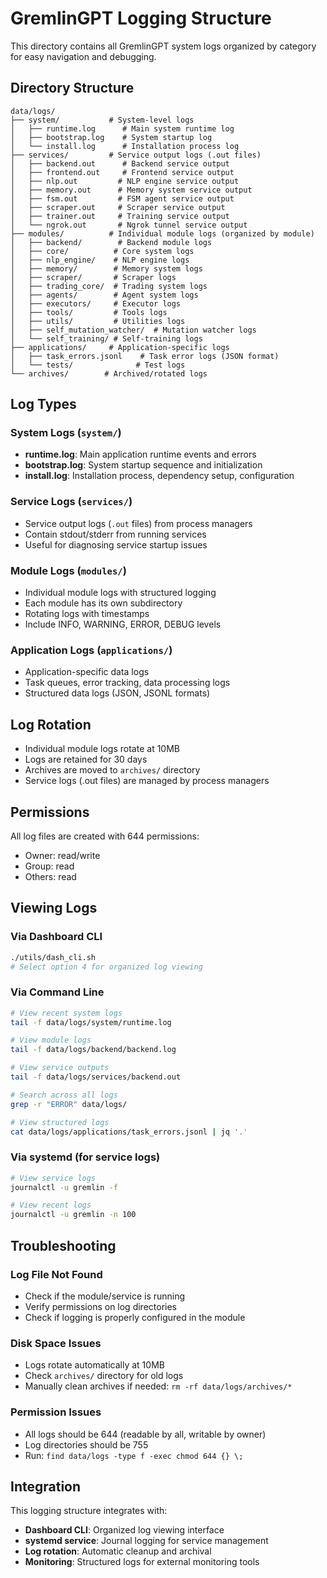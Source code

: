 # GremlinGPT Logging Structure

This directory contains all GremlinGPT system logs organized by category for easy navigation and debugging.

## Directory Structure

```text
data/logs/
├── system/           # System-level logs
│   ├── runtime.log      # Main system runtime log
│   ├── bootstrap.log    # System startup log
│   └── install.log      # Installation process log
├── services/         # Service output logs (.out files)
│   ├── backend.out      # Backend service output
│   ├── frontend.out     # Frontend service output
│   ├── nlp.out         # NLP engine service output
│   ├── memory.out      # Memory system service output
│   ├── fsm.out         # FSM agent service output
│   ├── scraper.out     # Scraper service output
│   ├── trainer.out     # Training service output
│   └── ngrok.out       # Ngrok tunnel service output
├── modules/          # Individual module logs (organized by module)
│   ├── backend/        # Backend module logs
│   ├── core/          # Core system logs
│   ├── nlp_engine/    # NLP engine logs
│   ├── memory/        # Memory system logs
│   ├── scraper/       # Scraper logs
│   ├── trading_core/  # Trading system logs
│   ├── agents/        # Agent system logs
│   ├── executors/     # Executor logs
│   ├── tools/         # Tools logs
│   ├── utils/         # Utilities logs
│   ├── self_mutation_watcher/  # Mutation watcher logs
│   └── self_training/ # Self-training logs
├── applications/     # Application-specific logs
│   ├── task_errors.jsonl    # Task error logs (JSON format)
│   └── tests/              # Test logs
└── archives/        # Archived/rotated logs
```

## Log Types

### System Logs (`system/`)
- **runtime.log**: Main application runtime events and errors
- **bootstrap.log**: System startup sequence and initialization
- **install.log**: Installation process, dependency setup, configuration

### Service Logs (`services/`)  
- Service output logs (`.out` files) from process managers
- Contain stdout/stderr from running services
- Useful for diagnosing service startup issues

### Module Logs (`modules/`)
- Individual module logs with structured logging
- Each module has its own subdirectory
- Rotating logs with timestamps
- Include INFO, WARNING, ERROR, DEBUG levels

### Application Logs (`applications/`)
- Application-specific data logs
- Task queues, error tracking, data processing logs
- Structured data logs (JSON, JSONL formats)

## Log Rotation

- Individual module logs rotate at 10MB
- Logs are retained for 30 days
- Archives are moved to `archives/` directory
- Service logs (.out files) are managed by process managers

## Permissions

All log files are created with 644 permissions:
- Owner: read/write
- Group: read  
- Others: read

## Viewing Logs

### Via Dashboard CLI
```bash
./utils/dash_cli.sh
# Select option 4 for organized log viewing
```

### Via Command Line
```bash
# View recent system logs
tail -f data/logs/system/runtime.log

# View module logs
tail -f data/logs/backend/backend.log

# View service outputs
tail -f data/logs/services/backend.out

# Search across all logs
grep -r "ERROR" data/logs/

# View structured logs
cat data/logs/applications/task_errors.jsonl | jq '.'
```

### Via systemd (for service logs)
```bash
# View service logs
journalctl -u gremlin -f

# View recent logs
journalctl -u gremlin -n 100
```

## Troubleshooting

### Log File Not Found
- Check if the module/service is running
- Verify permissions on log directories
- Check if logging is properly configured in the module

### Disk Space Issues  
- Logs rotate automatically at 10MB
- Check `archives/` directory for old logs
- Manually clean archives if needed: `rm -rf data/logs/archives/*`

### Permission Issues
- All logs should be 644 (readable by all, writable by owner)
- Log directories should be 755
- Run: `find data/logs -type f -exec chmod 644 {} \;`

## Integration

This logging structure integrates with:
- **Dashboard CLI**: Organized log viewing interface
- **systemd service**: Journal logging for service management  
- **Log rotation**: Automatic cleanup and archival
- **Monitoring**: Structured logs for external monitoring tools
